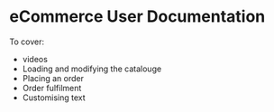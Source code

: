 eCommerce User Documentation
==========================

To cover:

 + videos
 + Loading and modifying the catalouge
 + Placing an order
 + Order fulfilment
 + Customising text